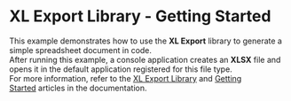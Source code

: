 # XL Export Library - Getting Started


This example demonstrates how to use the <strong>XL Export</strong> library to generate a simple spreadsheet document in code.<br />After running this example, a console application creates an <strong>XLSX</strong> file and opens it in the default application registered for this file type.<br />For more information, refer to the <a href="https://documentation.devexpress.com/#DocumentServer/CustomDocument114031">XL Export Library</a> and <a href="https://documentation.devexpress.com/#DocumentServer/CustomDocument114032">Getting Started</a> articles in the documentation.

<br/>


